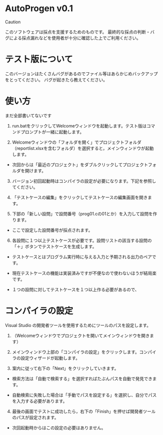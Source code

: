 # AutoProgen v0.1

> [!CAUTION]
> このソフトウェアは採点を支援するためのものです。
> 最終的な採点の判断・バグによる採点漏れなどを使用者が十分に確認した上でご利用ください。

# テスト版について

このバージョンはたくさんバグがあるのでファイル等はあらかじめバックアップをとってください。
バグが起きたら教えてください。

# 使い方

まだ全部書いてないです

1. run.batをクリックしてWelcomeウィンドウを起動します。テスト版はコマンドプロンプトが一緒に起動します。

2. Welcomeウィンドウの「フォルダを開く」でプロジェクトフォルダ（reportlist.xlsxを含むフォルダ）を選択すると，メインウィンドウが起動します。


- 次回からは「最近のプロジェクト」をダブルクリックしてプロジェクトフォルダを開けます。


3. バージョン初回起動時はコンパイラの設定が必要になります。下記を参照してください。

4. 「テストケースの編集」をクリックしてテストケースの編集画面を開きます。

5. 下部の「新しい設問」で設問番号（prog01.cの01とか）を入力して設問を作ります。


- ここで設定した設問番号が採点されます。


6. 各設問に１つ以上テストケースが必要です。設問リストの該当する設問の「＋」ボタンでテストケースを生成します。

- テストケースとはプログラム実行時に与える入力と予期される出力のペアです。

- 現在テストケースの機能は実装済みですが不便なので使わないほうが結局楽です。

- １つの設問に対してテストケースを１つ以上作る必要があるので、

# コンパイラの設定

Visual Studio の開発者ツールを使用するためにツールのパスを設定します。

1. （Welcomeウィンドウでプロジェクトを開いてメインウィンドウを開きます）

2. メインウィンドウ上部の「コンパイラの設定」をクリックします。コンパイラの設定ウィザードが起動します。

3. 案内に従って右下の「Next」をクリックしていきます。


- 検索方法は「自動で検索する」を選択すればたぶんパスを自動で発見できます。

- 自動検索に失敗した場合は「手動でパスを設定する」を選択し、自分でパスを入力する必要があります。


4. 最後の画面でテストに成功したら，右下の「Finish」を押せば開発者ツールのパスが設定されます。


- 次回起動時からはこの設定の必要はありません。